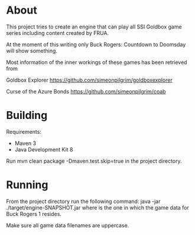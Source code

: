 About
=====

This project tries to create an engine that can play all
SSI Goldbox game series including content created by FRUA.

At the moment of this writing only Buck Rogers: Countdown to Doomsday
will show something.

Most information of the inner workings of these games has been retrieved from

Goldbox Explorer
https://github.com/simeonpilgrim/goldboxexplorer

Curse of the Azure Bonds
https://github.com/simeonpilgrim/coab

Building
========

Requirements:
* Maven 3
* Java Development Kit 8

Run
mvn clean package -Dmaven.test.skip=true
in the project directory.

Running
=======

From the project directory run the following command:
java -jar ./target/engine-SNAPSHOT.jar <directory>
where <directory> is the one in which the game data for
Buck Rogers 1 resides.

Make sure all game data filenames are uppercase.
